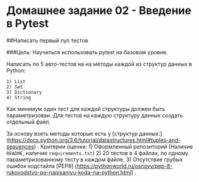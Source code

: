 # Домашнее задание 02 - Введение в Pytest

##Написать первый пул тестов

###Цель: Научиться использовать pytest на базовом уровне.

Написать по 5 авто-тестов на на методы каждой из структур данных в Python:
```
1) List
2) Set
3) Dictionary
4) String
```

Как минимум один тест для каждой структуры должен быть параметризован.
Для тестов на каждую структуру данных создать отдельный файл.

За основу взять методы которые есть у [структур данных:] (https://docs.python.org/3.6/tutorial/datastructures.html#tuples-and-sequences) .
Критерии оценки: 1) Оформленный репозиторий (Наличие `README`, наличие `requirements.txt`)
2) 20 тестов в 4 файлах, по одному параметризованному тесту в каждом файле.
3) Отсутствие грубых ошибок кодстайла [PEP8] (https://pythonworld.ru/osnovy/pep-8-rukovodstvo-po-napisaniyu-koda-na-python.html) .
